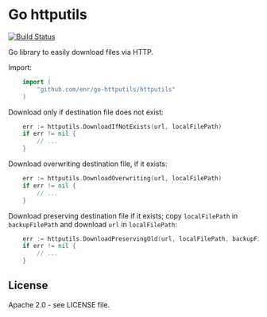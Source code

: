 Go httputils
============

[![Build Status](https://travis-ci.org/enr/go-httputils.png?branch=master)](https://travis-ci.org/enr/go-httputils)

Go library to easily download files via HTTP.

Import:

```Go
    import (
        "github.com/enr/go-httputils/httputils"
    )
```

Download only if destination file does not exist:

```Go
    err := httputils.DownloadIfNotExists(url, localFilePath)
    if err != nil {
        // ...
    }
```

Download overwriting destination file, if it exists:

```Go
    err := httputils.DownloadOverwriting(url, localFilePath)
    if err != nil {
        // ...
    }
```

Download preserving destination file if it exists; copy `localFilePath` in `backupFilePath` and download `url` in `localFilePath`:

```Go
    err := httputils.DownloadPreservingOld(url, localFilePath, backupFilePath)
    if err != nil {
        // ...
    }
```


License
-------

Apache 2.0 - see LICENSE file.
